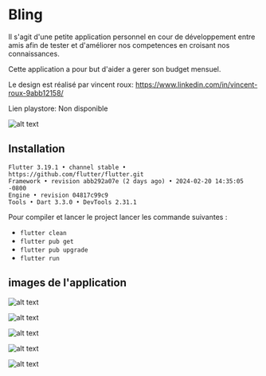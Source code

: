# Bling

Il s'agit d'une petite application personnel en cour de développement entre amis afin de
tester et d'améliorer nos competences en croisant nos connaissances.

Cette application a pour but d'aider a gerer son budget mensuel.

Le design est réalisé par vincent roux: https://www.linkedin.com/in/vincent-roux-9abb12158/

Lien playstore: Non disponible


![alt text](readme_images/bling.gif)

## Installation

```
Flutter 3.19.1 • channel stable • https://github.com/flutter/flutter.git
Framework • revision abb292a07e (2 days ago) • 2024-02-20 14:35:05 -0800
Engine • revision 04817c99c9
Tools • Dart 3.3.0 • DevTools 2.31.1
```

Pour compiler et lancer le project lancer les commande suivantes :
- `flutter clean`
- `flutter pub get`
- `flutter pub upgrade`
- `flutter run`

## images de l'application

![alt text](readme_images/bling_1.jpg)

![alt text](readme_images/bling_2.jpg)

![alt text](readme_images/bling_3.jpg)

![alt text](readme_images/bling_4.jpg)

![alt text](readme_images/bling_5.jpg)
